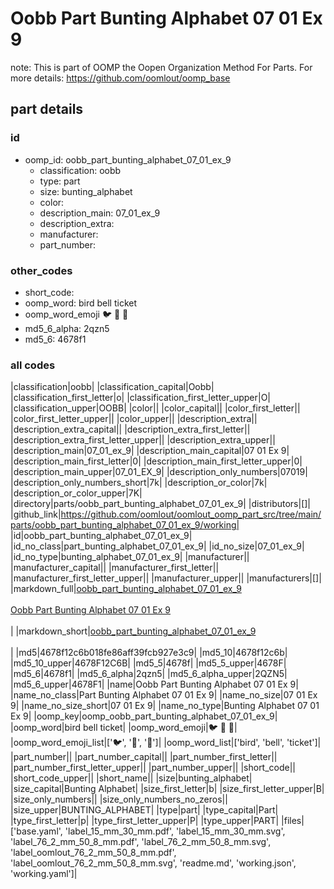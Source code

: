 # Oobb Part Bunting Alphabet 07 01 Ex 9  

note: This is part of OOMP the Oopen Organization Method For Parts. For more details: https://github.com/oomlout/oomp_base

##  part details





### id
* oomp_id: oobb_part_bunting_alphabet_07_01_ex_9
  * classification: oobb
  * type: part
  * size: bunting_alphabet
  * color: 
  * description_main: 07_01_ex_9
  * description_extra: 
  * manufacturer: 
  * part_number: 

### other_codes
* short_code: 
* oomp_word: bird bell ticket
* oomp_word_emoji :bird: :bell: :ticket:
* md5_6_alpha: 2qzn5
* md5_6: 4678f1

### all codes 
|classification|oobb|
|classification_capital|Oobb|
|classification_first_letter|o|
|classification_first_letter_upper|O|
|classification_upper|OOBB|
|color||
|color_capital||
|color_first_letter||
|color_first_letter_upper||
|color_upper||
|description_extra||
|description_extra_capital||
|description_extra_first_letter||
|description_extra_first_letter_upper||
|description_extra_upper||
|description_main|07_01_ex_9|
|description_main_capital|07 01 Ex 9|
|description_main_first_letter|0|
|description_main_first_letter_upper|0|
|description_main_upper|07_01_EX_9|
|description_only_numbers|07019|
|description_only_numbers_short|7k|
|description_or_color|7k|
|description_or_color_upper|7K|
|directory|parts/oobb_part_bunting_alphabet_07_01_ex_9|
|distributors|[]|
|github_link|https://github.com/oomlout/oomlout_oomp_part_src/tree/main/parts/oobb_part_bunting_alphabet_07_01_ex_9/working|
|id|oobb_part_bunting_alphabet_07_01_ex_9|
|id_no_class|part_bunting_alphabet_07_01_ex_9|
|id_no_size|07_01_ex_9|
|id_no_type|bunting_alphabet_07_01_ex_9|
|manufacturer||
|manufacturer_capital||
|manufacturer_first_letter||
|manufacturer_first_letter_upper||
|manufacturer_upper||
|manufacturers|[]|
|markdown_full|[oobb_part_bunting_alphabet_07_01_ex_9](https://github.com/oomlout/oomlout_oomp_part_src/tree/main/parts/oobb_part_bunting_alphabet_07_01_ex_9/working)<br>[](https://github.com/oomlout/oomlout_oomp_part_src/tree/main/parts/oobb_part_bunting_alphabet_07_01_ex_9/working)<br>[Oobb Part Bunting Alphabet 07 01 Ex 9](https://github.com/oomlout/oomlout_oomp_part_src/tree/main/parts/oobb_part_bunting_alphabet_07_01_ex_9/working)<br><br>|
|markdown_short|[oobb_part_bunting_alphabet_07_01_ex_9](https://github.com/oomlout/oomlout_oomp_part_src/tree/main/parts/oobb_part_bunting_alphabet_07_01_ex_9/working)<br><br>|
|md5|4678f12c6b018fe86aff39fcb927e3c9|
|md5_10|4678f12c6b|
|md5_10_upper|4678F12C6B|
|md5_5|4678f|
|md5_5_upper|4678F|
|md5_6|4678f1|
|md5_6_alpha|2qzn5|
|md5_6_alpha_upper|2QZN5|
|md5_6_upper|4678F1|
|name|Oobb Part Bunting Alphabet 07 01 Ex 9|
|name_no_class|Part Bunting Alphabet 07 01 Ex 9|
|name_no_size|07 01 Ex 9|
|name_no_size_short|07 01 Ex 9|
|name_no_type|Bunting Alphabet 07 01 Ex 9|
|oomp_key|oomp_oobb_part_bunting_alphabet_07_01_ex_9|
|oomp_word|bird bell ticket|
|oomp_word_emoji|:bird: :bell: :ticket:|
|oomp_word_emoji_list|[':bird:', ':bell:', ':ticket:']|
|oomp_word_list|['bird', 'bell', 'ticket']|
|part_number||
|part_number_capital||
|part_number_first_letter||
|part_number_first_letter_upper||
|part_number_upper||
|short_code||
|short_code_upper||
|short_name||
|size|bunting_alphabet|
|size_capital|Bunting Alphabet|
|size_first_letter|b|
|size_first_letter_upper|B|
|size_only_numbers||
|size_only_numbers_no_zeros||
|size_upper|BUNTING_ALPHABET|
|type|part|
|type_capital|Part|
|type_first_letter|p|
|type_first_letter_upper|P|
|type_upper|PART|
|files|['base.yaml', 'label_15_mm_30_mm.pdf', 'label_15_mm_30_mm.svg', 'label_76_2_mm_50_8_mm.pdf', 'label_76_2_mm_50_8_mm.svg', 'label_oomlout_76_2_mm_50_8_mm.pdf', 'label_oomlout_76_2_mm_50_8_mm.svg', 'readme.md', 'working.json', 'working.yaml']|
